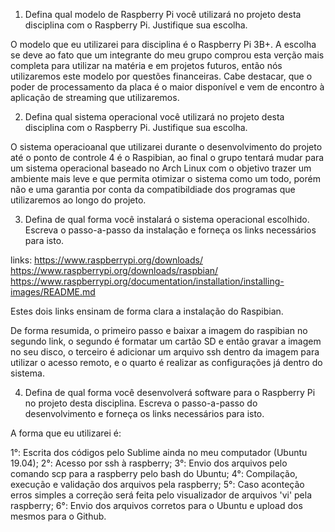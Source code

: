 1. Defina qual modelo de Raspberry Pi você utilizará no projeto desta disciplina com o Raspberry Pi. Justifique sua escolha.

O modelo que eu utilizarei para disciplina é o Raspberry Pi 3B+. A escolha se deve ao fato que um integrante do meu grupo comprou 
esta verção mais completa para utilizar na matéria e em projetos futuros, então nós utilizaremos este modelo por questões financeiras. Cabe destacar, que o poder de processamento da placa é o maior disponível e vem de encontro à aplicação de streaming que utilizaremos. 

2. Defina qual sistema operacional você utilizará no projeto desta disciplina com o Raspberry Pi. Justifique sua escolha.

O sistema operacioanal que utilizarei durante o desenvolvimento do projeto até o ponto de controle 4 é o Raspibian, ao final o grupo tentará mudar para um sistema operacional baseado no Arch Linux com o objetivo trazer um ambiente mais leve e que permita otimizar o sistema como um todo, porém não e uma garantia por conta da compatibildiade dos programas que utilizaremos ao longo do projeto. 

3. Defina de qual forma você instalará o sistema operacional escolhido. Escreva o passo-a-passo da instalação e forneça os links necessários para isto.

links: 	https://www.raspberrypi.org/downloads/
		https://www.raspberrypi.org/downloads/raspbian/
		https://www.raspberrypi.org/documentation/installation/installing-images/README.md

Estes dois links ensinam de forma clara a instalação do Raspibian.

De forma resumida, o primeiro passo e baixar a imagem do raspibian no segundo link, o segundo é formatar um cartão SD e então gravar a imagem no seu disco, o terceiro é adicionar um arquivo ssh dentro da imagem para utilizar o acesso remoto, e o quarto é realizar as configurações já dentro do sistema.

4. Defina de qual forma você desenvolverá software para o Raspberry Pi no projeto desta disciplina. Escreva o passo-a-passo do desenvolvimento e forneça os links necessários para isto.

A forma que eu utilizarei é:

1°: Escrita dos códigos pelo Sublime ainda no meu computador (Ubuntu 19.04);
2°: Acesso por ssh à raspberry;
3°: Envio dos arquivos pelo comando scp para a raspberry pelo bash do Ubuntu;
4°: Compilação, execução e validação dos arquivos pela raspberry;
5°: Caso aconteção erros simples a correção será feita pelo visualizador de arquivos 'vi' pela raspberry;
6°: Envio dos arquivos corretos para o Ubuntu e upload dos mesmos para o Github.